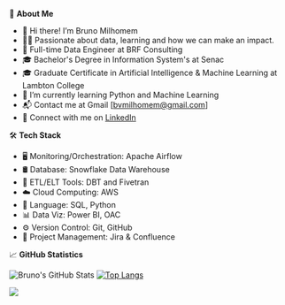 📖 **About Me**

- :wave: Hi there! I’m Bruno Milhomem
- :man_technologist: Passionate about data, learning and how we can make an impact.
- :briefcase: Full-time Data Engineer at BRF Consulting
- :mortar_board: Bachelor's Degree in Information System's at Senac
- :mortar_board: Graduate Certificate in Artificial Intelligence & Machine Learning at Lambton College
- :seedling: I’m currently learning Python and Machine Learning
- :mailbox_with_mail: Contact me at Gmail [bvmilhomem@gmail.com]
- :link: Connect with me on [LinkedIn](https://www.linkedin.com/in/bmilhomem/)


:hammer_and_wrench: **Tech Stack**

- :desktop_computer: Monitoring/Orchestration: Apache Airflow
- 🛢  Database: Snowflake Data Warehouse
- :hammer: ETL/ELT Tools: DBT and Fivetran
- :cloud: Cloud Computing: AWS
- :wrench:  Language: SQL, Python
- :bar_chart: Data Viz: Power BI, OAC
- :gear: Version Control: Git, GitHub
- :memo: Project Management: Jira & Confluence


:chart_with_upwards_trend: **GitHub Statistics**

![Bruno's GitHub Stats](https://github-readme-stats.vercel.app/api?username=brunomilhomem&count_private=true&show_icons=true&theme=gruvbox)
[![Top Langs](https://github-readme-stats.vercel.app/api/top-langs/?username=brunomilhomem&langs_count=5&show_icons=true&theme=gruvbox)](https://github.com/brunomilhomem/github-readme-stats)



![](https://komarev.com/ghpvc/?username=brunomilhomem&color=green&style=flat-square&label=Total+Views)


<!---
brunomilhomem/brunomilhomem is a ✨ special ✨ repository because its `README.md` (this file) appears on your GitHub profile.
You can click the Preview link to take a look at your changes.
--->
